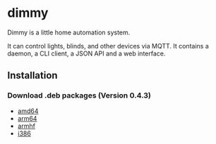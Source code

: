 # dimmy
Dimmy is a little home automation system.

It can control lights, blinds, and other devices via MQTT.
It contains a daemon, a CLI client, a JSON API and a web interface.


## Installation
### Download .deb packages (Version 0.4.3)

* [amd64](http://deb.flupps.net/pool/main/d/dimmy/dimmy_0.4.3_amd64.deb)
* [arm64](http://deb.flupps.net/pool/main/d/dimmy/dimmy_0.4.3_arm64.deb)
* [armhf](http://deb.flupps.net/pool/main/d/dimmy/dimmy_0.4.3_armhf.deb)
* [i386](http://deb.flupps.net/pool/main/d/dimmy/dimmy_0.4.3_i386.deb)

